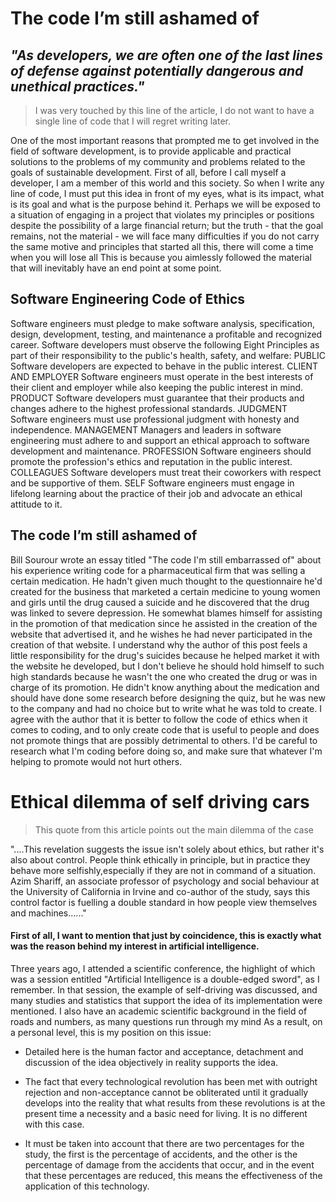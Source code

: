 # The code I’m still ashamed of
## *"As developers, we are often one of the last lines of defense against potentially dangerous and unethical practices."*
>  I was very touched by this line of the article, I do not want to have a single line of code that I will regret writing later.
>  
One of the most important reasons that prompted me to get involved in the field of software development,
is to provide applicable and practical solutions to the problems of my community and problems related to the goals of sustainable development.
First of all, before I call myself a developer, I am a member of this world and this society.
So when I write any line of code, I must put this idea in front of my eyes, what is its impact, what is its goal and what is the purpose behind it.
Perhaps we will be exposed to a situation of engaging in a project that violates my principles or positions despite the possibility of a large financial return;
but the truth - that the goal remains, not the material - we will face many difficulties if you do not carry the same motive and principles that started all this,
there will come a time when you will lose all This is because you aimlessly followed the material that will inevitably have an end point at some point.
## Software Engineering Code of Ethics

Software engineers must pledge to make software analysis, specification, design, development, testing, and maintenance a profitable and recognized career. Software developers must observe the following Eight Principles as part of their responsibility to the public's health, safety, and welfare: PUBLIC Software developers are expected to behave in the public interest. CLIENT AND EMPLOYER Software engineers must operate in the best interests of their client and employer while also keeping the public interest in mind. PRODUCT Software developers must guarantee that their products and changes adhere to the highest professional standards. JUDGMENT Software engineers must use professional judgment with honesty and independence. MANAGEMENT Managers and leaders in software engineering must adhere to and support an ethical approach to software development and maintenance. PROFESSION Software engineers should promote the profession's ethics and reputation in the public interest. COLLEAGUES Software developers must treat their coworkers with respect and be supportive of them. SELF Software engineers must engage in lifelong learning about the practice of their job and advocate an ethical attitude to it.
## The code I’m still ashamed of

Bill Sourour wrote an essay titled "The code I'm still embarrassed of" about his experience writing code for a pharmaceutical firm that was selling a certain medication. He hadn't given much thought to the questionnaire he'd created for the business that marketed a certain medicine to young women and girls until the drug caused a suicide and he discovered that the drug was linked to severe depression. He somewhat blames himself for assisting in the promotion of that medication since he assisted in the creation of the website that advertised it, and he wishes he had never participated in the creation of that website. I understand why the author of this post feels a little responsibility for the drug's suicides because he helped market it with the website he developed, but I don't believe he should hold himself to such high standards because he wasn't the one who created the drug or was in charge of its promotion. He didn't know anything about the medication and should have done some research before designing the quiz, but he was new to the company and had no choice but to write what he was told to create. I agree with the author that it is better to follow the code of ethics when it comes to coding, and to only create code that is useful to people and does not promote things that are possibly detrimental to others. I'd be careful to research what I'm coding before doing so, and make sure that whatever I'm helping to promote would not hurt others.


# Ethical dilemma of self driving cars
> This quote from this article points out the main dilemma of the case
> 
"....This revelation suggests the issue isn't solely about ethics, but rather it's also about control. People think ethically in principle, 
but in practice they behave more selfishly,especially if they are not in command of a situation.
Azim Shariff, an associate professor of psychology and social behaviour at the University of California in Irvine and co-author of the study,
says this control factor is fuelling a double standard in how people view themselves and machines......"
#### First of all, I want to mention that just by coincidence, this is exactly what was the reason behind my interest in artificial intelligence.
Three years ago, I attended a scientific conference, the highlight of which was a session entitled "Artificial Intelligence is a double-edged sword", as I remember.
In that session, the example of self-driving was discussed, and many studies and statistics that support the idea of ​​its implementation were mentioned.
I also have an academic scientific background in the field of roads and numbers, as many questions run through my mind
As a result, on a personal level, this is my position on this issue:
- Detailed here is the human factor and acceptance, detachment and discussion of the idea objectively in reality supports the idea.

- The fact that every technological revolution has been met with outright rejection and non-acceptance cannot be obliterated until it gradually develops into the reality that what results from these revolutions is at the present time a necessity and a basic need for living. It is no different with this case.

- It must be taken into account that there are two percentages for the study, the first is the percentage of accidents, and the other is the percentage of damage from the accidents that occur, and in the event that these percentages are reduced, this means the effectiveness of the application of this technology.
